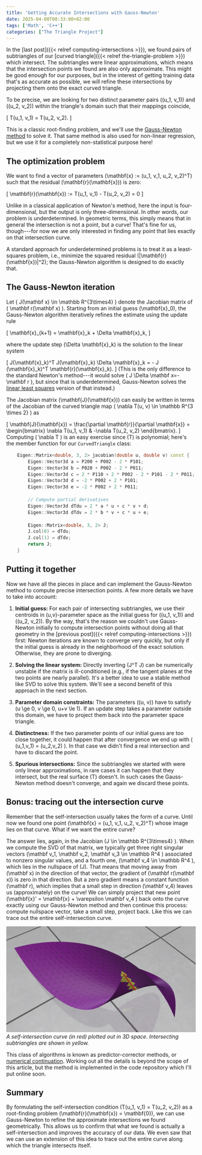 ```yaml
---
title: 'Getting Accurate Intersections with Gauss-Newton'
date: 2025-04-08T08:33:00+02:00
tags: ['Math', 'C++']
categories: ["The Triangle Project"]
---
```


In the [last post]({{< relref computing-intersections >}}), we found pairs of subtriangles of our
[curved triangle]({{< relref the-triangle-problem >}}) which intersect.
The subtriangles were linear approximations, which means that the intersection points we found are also only approximate.
This might be good enough for our purposes, but in the interest of getting training data that's as accurate as possible, we will
refine these intersections by projecting them onto the exact curved triangle.

To be precise, we are looking for two distinct parameter pairs \((u_1, v_1)\) and \((u_2, v_2)\) within the triangle's domain such that their mappings coincide,

\[
  T(u_1, v_1) = T(u_2, v_2).
\]

This is a classic root-finding problem, and we'll use the [Gauss-Newton method](https://en.wikipedia.org/wiki/Gauss%E2%80%93Newton_algorithm) to solve it.
That same method is also used for non-linear regression, but we use it for a completely non-statistical purpose here!


## The optimization problem

We want to find a vector of parameters \(\mathbf{x} := (u_1, v_1, u_2, v_2)^T\) such that the residual \(\mathbf{r}(\mathbf{x})\) is zero:

\[
  \mathbf{r}(\mathbf{x}) := T(u_1, v_1) - T(u_2, v_2) = 0
\]

Unlike in a classical application of Newton's method, here the input is four-dimensional, but the output is only three-dimensional.
In other words, our problem is underdetermined. In geometric terms, this simply means that in general the intersection is not a point, but a curve!
That's fine for us, though---for now we are only interested in finding any point that lies exactly on that intersection curve.

A standard approach for underdetermined problems is to treat it as a least-squares problem, i.e., minimize the squared residual \(\|\mathbf{r}(\mathbf{x})\|^2\);
the Gauss-Newton algorithm is designed to do exactly that.


## The Gauss-Newton iteration

Let \( J(\mathbf x) \in \mathbb R^{3\times4} \) denote the Jacobian matrix of \( \mathbf r(\mathbf x) \).
Starting from an initial guess \(\mathbf{x}_0\), the Gauss-Newton algorithm iteratively refines the estimate using the update rule

\[
  \mathbf{x}_{k+1} = \mathbf{x}_k + \Delta \mathbf{x}_k,
\]

where the update step \(\Delta \mathbf{x}_k\) is the solution to the linear system

\[
  J(\mathbf{x}_k)^T J(\mathbf{x}_k) \Delta \mathbf{x}_k = - J (\mathbf{x}_k)^T \mathbf{r}(\mathbf{x}_k).
\]
(This is the only difference to the standard Newton's method---it would solve \( J \Delta \mathbf x=-\mathbf r \), but since that is underdetermined,
Gauss-Newton solves the [linear least squares](https://en.wikipedia.org/wiki/Linear_least_squares) version of that instead.)

The Jacobian matrix \(\mathbf{J}(\mathbf{x})\) can easily be written in terms of the Jacobian of the curved triangle map
\( \nabla T(u, v) \in \mathbb R^{3 \times 2} \) as

\[
  \mathbf{J}(\mathbf{x}) = \frac{\partial \mathbf{r}}{\partial \mathbf{x}} =
  \begin{bmatrix}
    \nabla T(u_1, v_1)  &  -\nabla T(u_2, v_2)
  \end{bmatrix}.
\]
Computing \( \nabla T \) is an easy exercise since \(T\) is polynomial; here's the member function for our ``CurvedTriangle`` class:

```C++
    Eigen::Matrix<double, 3, 2> jacobian(double u, double v) const {
        Eigen::Vector3d a = P200 + P002 - 2 * P101;
        Eigen::Vector3d b = P020 + P002 - 2 * P011;
        Eigen::Vector3d c = 2 * P110 + 2 * P002 - 2 * P101 - 2 * P011;
        Eigen::Vector3d d = -2 * P002 + 2 * P101;
        Eigen::Vector3d e = -2 * P002 + 2 * P011;

        // Compute partial derivatives
        Eigen::Vector3d dTdu = 2 * a * u + c * v + d;
        Eigen::Vector3d dTdv = 2 * b * v + c * u + e;

        Eigen::Matrix<double, 3, 2> J;
        J.col(0) = dTdu;
        J.col(1) = dTdv;
        return J;
    }
```


## Putting it together

Now we have all the pieces in place and can implement the Gauss-Newton method to compute precise intersection points. A few more details we have to take into account:

1. **Initial guess:** For each pair of intersecting subtriangles, we use their centroids in
   (u,v)-parameter space as the initial guess for \((u_1, v_1)\) and \((u_2, v_2)\).
   By the way, that's the reason we couldn't use Gauss-Newton initially to compute intersection points without doing all that
   geometry in the [previous post]({{< relref computing-intersections >}}) first: Newton iterations are known to converge very quickly, but only
   if the initial guess is already in the neighborhood of the exact solution. Otherwise, they are prone to diverging.

2. **Solving the linear system:** Directly inverting \(J^T J\) can be numerically unstable if the matrix is ill-conditioned
   (e.g., if the tangent planes at the two points are nearly parallel).
   It's a better idea to use a stable method like SVD to solve this system. We'll see a second benefit of this approach in the next section.

3. **Parameter domain constraints:** The parameters \((u, v)\) have to satisfy \(u \ge 0, v \ge 0, u+v \le 1\).
   If an update step takes a parameter outside this domain, we have to project them back into the parameter space triangle.

4. **Distinctness:** If the two parameter points of our initial guess are too close together, it could happen that after convergence we
   end up with \( (u_1,v_1) = (u_2,v_2) \). In that case we didn't find a real intersection and have to discard the point.

5. **Spurious intersections:** Since the subtriangles we started with were only linear approximations, in rare cases it can happen
   that they intersect, but the real surface \(T\) doesn't. In such cases the Gauss-Newton method doesn't converge, and again we discard these points.


## Bonus: tracing out the intersection curve

Remember that the self-intersection usually takes the form of a curve. Until now we found one point
\(\mathbf{x} = (u_1, v_1, u_2, v_2)^T\) whose image lies on that curve. What if we want the entire curve?

The answer lies, again, in the Jacobian \(J \in \mathbb R^{3\times4} \). When we compute the SVD of that matrix,
we typically get three right singular vectors \(\mathbf v_1, \mathbf v_2, \mathbf v_3 \in \mathbb R^4 \)
associated to nonzero singular values, and a fourth one, \(\mathbf v_4 \in \mathbb R^4 \),
which lies in the nullspace of \(J\). That means that moving away from \(\mathbf x\) in the direction
of that vector, the gradient of \(\mathbf r(\mathbf x)\) is zero in that direction.
But a zero gradient means a constant function \(\mathbf r\), which implies that a small step in direction \(\mathbf v_4\) leaves us
(approximately) on the curve! We can simply project that new point
\(\mathbf{x}' = \mathbf{x} + \varepsilon \mathbf v_4 \) back onto the curve exactly using our Gauss-Newton method and
then continue this process: compute nullspace vector, take a small step, project back. Like this we can trace out the entire
self-intersection curve.

![A self-intersection curve plotted out in 3D space.](intcurve.png)
*A self-intersection curve (in red) plotted out in 3D space. Intersecting subtriangles are shown in yellow.*

This class of algorithms is known as predictor-corrector methods, or [numerical continuation](https://en.wikipedia.org/wiki/Numerical_continuation).
Working out all the details is beyond the scope of this article, but the method is implemented in the code repository which
I'll put online soon.


## Summary

By formulating the self-intersection condition \(T(u_1, v_1) = T(u_2, v_2)\) as a root-finding problem \(\mathbf{r}(\mathbf{x}) = \mathbf{0}\),
we can use Gauss-Newton to refine the approximate intersections we found geometrically.
This allows us to confirm that what we found is actually a self-intersection and improves the accuracy of our data.
We even saw that we can use an extension of this idea to trace out the entire curve along which the triangle intersects itself.
